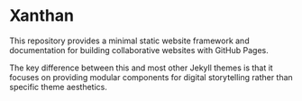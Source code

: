 # Xanthan
This repository provides a minimal static website framework and documentation for building collaborative websites with GitHub Pages.

The key difference between this and most other Jekyll themes is that it focuses on providing modular components for digital storytelling rather than specific theme aesthetics. 


